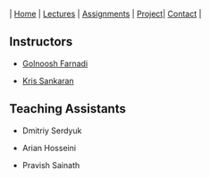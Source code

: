 
| [Home](index.md) | [Lectures](lectures.md) | [Assignments](assignments.md) | [Project](project.md)| [Contact](contact.md) |

## Instructors

- [Golnoosh Farnadi](https://gfarnadi.github.io/)

- [Kris Sankaran](http://krisrs1128.github.io/personal-site/) 

 
## Teaching Assistants
 
- Dmitriy Serdyuk 
 
- Arian Hosseini
 
- Pravish Sainath
 
 
